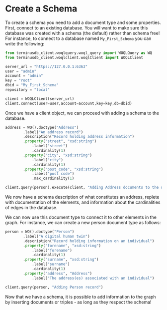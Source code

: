 # Create a Schema

To create a schema you need to add a document type and some
properties. First, connect to an existing database. You will want to
make sure this database was created with a schema (the default) rather
than schema free!  For instance, to connect to a database named
`My_First_Schema` you can write the following:

```python
from terminusdb_client.woqlquery.woql_query import WOQLQuery as WQ
from terminusdb_client.woqlclient.woqlClient import WOQLClient

server_url = "https://127.0.0.1:6363"
user = "admin"
account = "admin"
key = "root"
dbid = "My_First_Schema"
repository = "local"

client = WOQLClient(server_url)
client.connect(user=user,account=account,key=key,db=dbid)
```

Once we have a client object, we can proceed with adding a schema to
the database.

```python
address = WQ().doctype("Address")
        .label("An address record")
        .description("Record holding address information")
        .property("street", "xsd:string")
            .label("street")
            .cardinality(1)
        .property("city", "xsd:string")
            .label("city")
            .cardinality(1)
        .property("post_code", "xsd:string")
            .label("post code")
            .max_cardinality(1)

client.query(person).execute(client, "Adding Address documents to the database")
```

We now have a schema description of what constitutes an address,
replete with documentation of the elements, and information about the
cardinalities of edges in the database.

We can now use this document type to connect it to other elements in
the graph. For instance, we can create a new person document type as
follows:

```python
person = WQ().doctype("Person")
        .label("A digital human twin")
        .description("Record holding information on an individual")
        .property("forename", "xsd:string")
            .label("forename")
            .cardinality(1)
        .property("surname", "xsd:string")
            .label("surname")
            .cardinality(1)
        .property("address", "Address")
            .label("The address(es) associated with an individual")

client.query(person, "Adding Person record")
```

Now that we have a schema, it is possible to add information to the
graph by inserting documents or triples - as long as they respect the schema!
